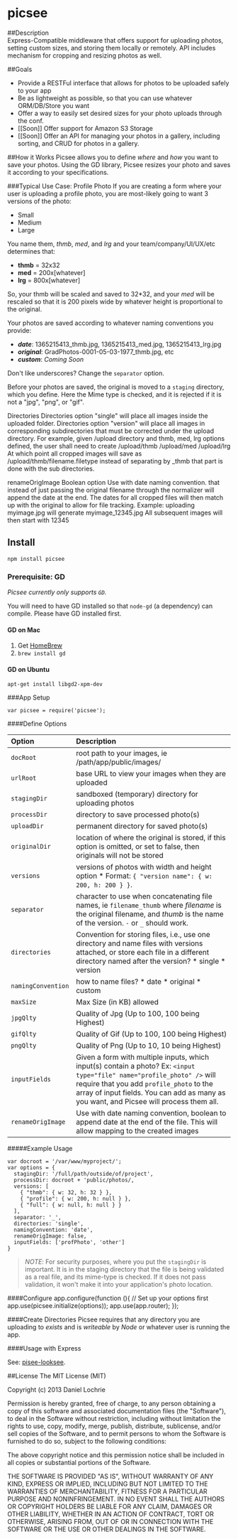 picsee
=================

##Description  
Express-Compatible middleware that offers support for uploading photos, setting custom sizes, and 
storing them locally or remotely. API includes mechanism for cropping and resizing photos as well. 

##Goals

* Provide a RESTFul interface that allows for photos to be uploaded safely to your app
* Be as lightweight as possible, so that you can use whatever ORM/DB/Store you want
* Offer a way to easily set desired sizes for your photo uploads through the conf.
* [[Soon]] Offer support for Amazon S3 Storage
* [[Soon]] Offer an API for managing your photos in a gallery, including sorting, and CRUD for photos
in a gallery.

##How it Works
Picsee allows you to define _where_ and _how_ you want to save your photos. Using the GD library,
Picsee resizes your photo and saves it according to your specifications.

###Typical Use Case: Profile Photo
If you are creating a form where your user is uploading a profile photo, you are most-likely
going to want 3 versions of the photo:

* Small
* Medium
* Large

You name them, _thmb_, _med_, and _lrg_ and your team/company/UI/UX/etc determines that:

* **thmb** = 32x32
* **med** = 200x[whatever]
* **lrg** = 800x[whatever] 

So, your thmb will be scaled and saved to 32*32, and your _med_ will be rescaled so that it is 200 pixels wide by whatever height is proportional to the original.

Your photos are saved according to whatever naming conventions you provide:

* **_date_**: 1365215413_thmb.jpg, 1365215413_med.jpg, 1365215413_lrg.jpg
* **_original_**: GradPhotos-0001-05-03-1977_thmb.jpg, etc
* **_custom_**: _Coming Soon_

Don't like underscores? Change the `separator` option.

Before your photos are saved, the original is moved to a `staging` directory, 
which you define. Here the Mime type is checked, and it is rejected if it is not
a "jpg", "png", or "gif". 

Directories
Directories option "single" will place all images inside the uploaded folder.
Directories option "version" will place all images in corresponding subdirectories that must be corrected under the upload directory.
For example, given /upload directory and thmb, med, lrg options defined, the user shall need to create /upload/thmb /upload/med /upload/lrg
At which point all cropped images will save as /upload/thmb/filename.filetype instead of separating by _thmb that part is done with the sub directories.

renameOrigImage
Boolean option 
Use with date naming convention.
that instead of just passing the original filename through the normalizer will append the date at the end.
The dates for all cropped files will then match up with the original to allow for file tracking.
Example:
uploading myimage.jpg will generate myimage_12345.jpg
All subsequent images will then start with 12345


## Install

    npm install picsee

### Prerequisite: GD  

_Picsee currently only supports `GD`._

You will need to have GD installed so that `node-gd` (a dependency) can compile. Please have GD installed first.

#### GD on Mac  
1. Get [HomeBrew](http://mxcl.github.io/homebrew/)
2. `brew install gd`

#### GD on Ubuntu
    apt-get install libgd2-xpm-dev

###App Setup

    var picsee = require('picsee');

####Define Options

| Option     | Description  |
| :--------------| :------------ |
| `docRoot` | root path to your images, ie /path/app/public/images/
| `urlRoot` | base URL to view your images when they are uploaded
| `stagingDir` | sandboxed (temporary) directory for uploading photos
| `processDir` | directory to save processed photo(s)
| `uploadDir` | permanent directory for saved photo(s)
| `originalDir` | location of where the original is stored, if this option is omitted, or set to false, then originals will not be stored
| `versions` | versions of photos with width and height option * Format: `{ "version name": { w: 200, h: 200 } }`.
| `separator` | character to use when concatenating file names, ie `filename_thumb` where _filename_ is the original filename, and _thumb_ is the name of the version. `-` or `_` should work.
| `directories` | Convention for storing files, i.e., use one directory and name files with versions attached, or store each file in a different directory named after the version? * single * version 
| `namingConvention` | how to name files? * date * original * custom
| `maxSize` | Max Size (in KB) allowed
| `jpgQlty` | Quality of Jpg (Up to 100, 100 being Highest)
| `gifQlty` | Quality of Gif (Up to 100, 100 being Highest)
| `pngQlty` | Quality of Png (Up to 10, 10 being Highest)
| `inputFields` | Given a form with multiple inputs, which input(s) contain a photo?  Ex: `<input type="file" name="profile_photo" />` will require that you add `profile_photo` to the array of input fields. You can add as many as you want, and Picsee will process them all.
| `renameOrigImage` | Use with date naming convention, boolean to append date at the end of the file. This will allow mapping to the created images

#####Example Usage

    var docroot = '/var/www/myproject/';
    var options = {
      stagingDir: '/full/path/outside/of/project',
      processDir: docroot + 'public/photos/,
      versions: [  
        { "thmb": { w: 32, h: 32 } },   
        { "profile": { w: 200, h: null } },  
        { "full": { w: null, h: null } }  
      ],
      separator: '_',  
      directories: 'single',
      namingConvention: 'date',
	  renameOrigImage: false,
      inputFields: ['profPhoto', 'other']
    }

> *NOTE*: For security purposes, where you put the `stagingDir` is important. It is in the staging directory 
> that the file is being validated as a real file, and its mime-type is checked. If it does not pass validation,
> it won't make it into your application's photo location. 

####Configure
    app.configure(function (){
      // Set up your options first
      app.use(picsee.initialize(options));
      app.use(app.router);
    });

####Create Directories
Picsee requires that any directory you are uploading to _exists_ and is _writeable_ by _Node_ or whatever user is running the app. 

####Usage with Express

See: [pisee-looksee](https://github.com/dlochrie/picsee-looksee).


##License
The MIT License (MIT)

Copyright (c) 2013 Daniel Lochrie

Permission is hereby granted, free of charge, to any person obtaining a copy of this software and associated documentation files (the "Software"), to deal in the Software without restriction, including without limitation the rights to use, copy, modify, merge, publish, distribute, sublicense, and/or sell copies of the Software, and to permit persons to whom the Software is furnished to do so, subject to the following conditions:

The above copyright notice and this permission notice shall be included in all copies or substantial portions of the Software.

THE SOFTWARE IS PROVIDED "AS IS", WITHOUT WARRANTY OF ANY KIND, EXPRESS OR IMPLIED, INCLUDING BUT NOT LIMITED TO THE WARRANTIES OF MERCHANTABILITY, FITNESS FOR A PARTICULAR PURPOSE AND NONINFRINGEMENT. IN NO EVENT SHALL THE AUTHORS OR COPYRIGHT HOLDERS BE LIABLE FOR ANY CLAIM, DAMAGES OR OTHER LIABILITY, WHETHER IN AN ACTION OF CONTRACT, TORT OR OTHERWISE, ARISING FROM, OUT OF OR IN CONNECTION WITH THE SOFTWARE OR THE USE OR OTHER DEALINGS IN THE SOFTWARE.
